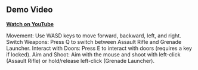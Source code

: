 ## Demo Video
[**Watch on YouTube**](https://youtu.be/Nno80JO3gvA)

Movement: Use WASD keys to move forward, backward, left, and right.
Switch Weapons: Press Q to switch between Assault Rifle and Grenade Launcher.
Interact with Doors: Press E to interact with doors (requires a key if locked).
Aim and Shoot: Aim with the mouse and shoot with left-click (Assault Rifle) or hold/release left-click (Grenade Launcher).
